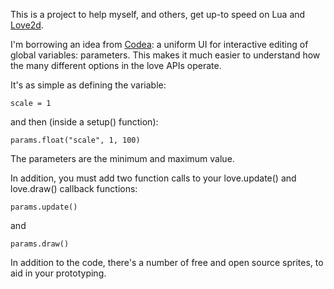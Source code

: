 This is a project to help myself, and others, get up-to speed on Lua
and [Love2d](http://love2d.org).

I'm borrowing an idea from [Codea](http://twolivesleft.com/Codea/): a
uniform UI for interactive editing of global variables:
parameters. This makes it much easier to understand how the many
different options in the love APIs operate.

It's as simple as defining the variable:

	scale = 1
	
and then (inside a setup() function):

	params.float("scale", 1, 100)
	
The parameters are the minimum and maximum value.

In addition, you must add two function calls to your love.update() and
love.draw() callback functions:

	params.update()
	
and

	params.draw()
	
In addition to the code, there's a number of free and open source
sprites, to aid in your prototyping.
